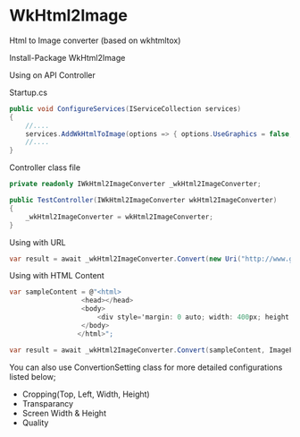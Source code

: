 # WkHtml2Image
Html to Image converter (based on wkhtmltox)


Install-Package WkHtml2Image

Using on API Controller

Startup.cs

```csharp
public void ConfigureServices(IServiceCollection services)
{
    //....
    services.AddWkHtmlToImage(options => { options.UseGraphics = false; });
    //....
}
```

Controller class file
```csharp
private readonly IWkHtml2ImageConverter _wkHtml2ImageConverter;

public TestController(IWkHtml2ImageConverter wkHtml2ImageConverter)
{
    _wkHtml2ImageConverter = wkHtml2ImageConverter;
}
```


Using with URL
```csharp
var result = await _wkHtml2ImageConverter.Convert(new Uri("http://www.google.com/"), ImageFormat.Png);
```

Using with HTML Content
```csharp
var sampleContent = @"<html>
                  <head></head>
                  <body>
                      <div style='margin: 0 auto; width: 400px; height:400px; background-color:yellow; text-align:center; font-size:18pt;'>Hello</div>
                  </body>
                 </html>";

var result = await _wkHtml2ImageConverter.Convert(sampleContent, ImageFormat.Png);
```

You can also use ConvertionSetting class for more detailed configurations listed below;
- Cropping(Top, Left, Width, Height)
- Transparancy
- Screen Width & Height
- Quality
